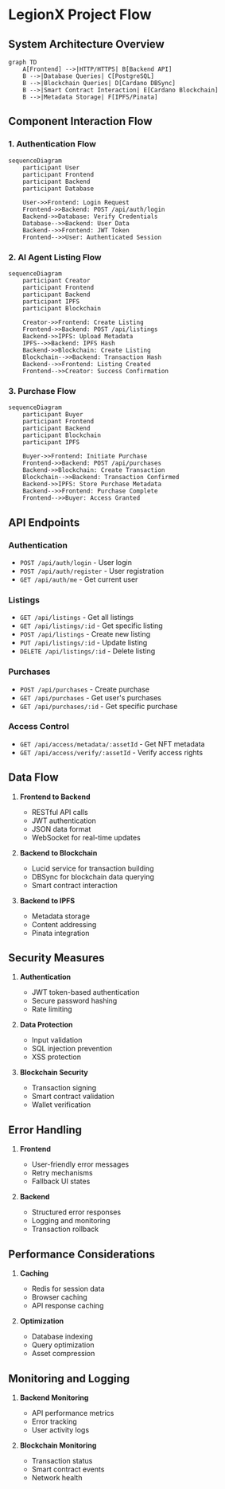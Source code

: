 # LegionX Project Flow

## System Architecture Overview

```mermaid
graph TD
    A[Frontend] -->|HTTP/HTTPS| B[Backend API]
    B -->|Database Queries| C[PostgreSQL]
    B -->|Blockchain Queries| D[Cardano DBSync]
    B -->|Smart Contract Interaction| E[Cardano Blockchain]
    B -->|Metadata Storage| F[IPFS/Pinata]
```

## Component Interaction Flow

### 1. Authentication Flow
```mermaid
sequenceDiagram
    participant User
    participant Frontend
    participant Backend
    participant Database
    
    User->>Frontend: Login Request
    Frontend->>Backend: POST /api/auth/login
    Backend->>Database: Verify Credentials
    Database-->>Backend: User Data
    Backend-->>Frontend: JWT Token
    Frontend-->>User: Authenticated Session
```

### 2. AI Agent Listing Flow
```mermaid
sequenceDiagram
    participant Creator
    participant Frontend
    participant Backend
    participant IPFS
    participant Blockchain
    
    Creator->>Frontend: Create Listing
    Frontend->>Backend: POST /api/listings
    Backend->>IPFS: Upload Metadata
    IPFS-->>Backend: IPFS Hash
    Backend->>Blockchain: Create Listing
    Blockchain-->>Backend: Transaction Hash
    Backend-->>Frontend: Listing Created
    Frontend-->>Creator: Success Confirmation
```

### 3. Purchase Flow
```mermaid
sequenceDiagram
    participant Buyer
    participant Frontend
    participant Backend
    participant Blockchain
    participant IPFS
    
    Buyer->>Frontend: Initiate Purchase
    Frontend->>Backend: POST /api/purchases
    Backend->>Blockchain: Create Transaction
    Blockchain-->>Backend: Transaction Confirmed
    Backend->>IPFS: Store Purchase Metadata
    Backend-->>Frontend: Purchase Complete
    Frontend-->>Buyer: Access Granted
```

## API Endpoints

### Authentication
- `POST /api/auth/login` - User login
- `POST /api/auth/register` - User registration
- `GET /api/auth/me` - Get current user

### Listings
- `GET /api/listings` - Get all listings
- `GET /api/listings/:id` - Get specific listing
- `POST /api/listings` - Create new listing
- `PUT /api/listings/:id` - Update listing
- `DELETE /api/listings/:id` - Delete listing

### Purchases
- `POST /api/purchases` - Create purchase
- `GET /api/purchases` - Get user's purchases
- `GET /api/purchases/:id` - Get specific purchase

### Access Control
- `GET /api/access/metadata/:assetId` - Get NFT metadata
- `GET /api/access/verify/:assetId` - Verify access rights

## Data Flow

1. **Frontend to Backend**
   - RESTful API calls
   - JWT authentication
   - JSON data format
   - WebSocket for real-time updates

2. **Backend to Blockchain**
   - Lucid service for transaction building
   - DBSync for blockchain data querying
   - Smart contract interaction

3. **Backend to IPFS**
   - Metadata storage
   - Content addressing
   - Pinata integration

## Security Measures

1. **Authentication**
   - JWT token-based authentication
   - Secure password hashing
   - Rate limiting

2. **Data Protection**
   - Input validation
   - SQL injection prevention
   - XSS protection

3. **Blockchain Security**
   - Transaction signing
   - Smart contract validation
   - Wallet verification

## Error Handling

1. **Frontend**
   - User-friendly error messages
   - Retry mechanisms
   - Fallback UI states

2. **Backend**
   - Structured error responses
   - Logging and monitoring
   - Transaction rollback

## Performance Considerations

1. **Caching**
   - Redis for session data
   - Browser caching
   - API response caching

2. **Optimization**
   - Database indexing
   - Query optimization
   - Asset compression

## Monitoring and Logging

1. **Backend Monitoring**
   - API performance metrics
   - Error tracking
   - User activity logs

2. **Blockchain Monitoring**
   - Transaction status
   - Smart contract events
   - Network health 